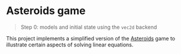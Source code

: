 # Asteroids game
> Step 0: models and initial state using the `vec2d` backend

This project implements a simplified version of the [Asteroids](https://en.wikipedia.org/wiki/Asteroids_(video_game)) game to illustrate certain aspects of solving linear equations.
